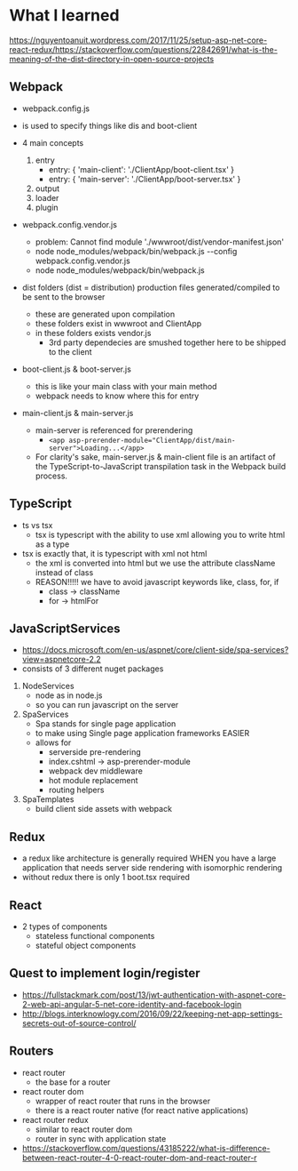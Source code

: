 ﻿# What I learned
https://nguyentoanuit.wordpress.com/2017/11/25/setup-asp-net-core-react-redux/https://stackoverflow.com/questions/22842691/what-is-the-meaning-of-the-dist-directory-in-open-source-projects
## Webpack
* webpack.config.js
* is used to specify things like dis and boot-client
* 4 main concepts
    1. entry
        * entry: { 'main-client': './ClientApp/boot-client.tsx' }
        * entry: { 'main-server': './ClientApp/boot-server.tsx' }
    2. output
    3. loader
    4. plugin
* webpack.config.vendor.js
	* problem: Cannot find module './wwwroot/dist/vendor-manifest.json'
	* node node_modules/webpack/bin/webpack.js --config webpack.config.vendor.js
	* node node_modules/webpack/bin/webpack.js


* dist folders (dist = distribution) production files generated/compiled to be sent to the browser
    * these are generated upon compilation
    * these folders exist in wwwroot and ClientApp
    * in these folders exists vendor.js
        * 3rd party dependecies are smushed together here to be shipped to the client

* boot-client.js & boot-server.js
    * this is like your main class with your main method 
    * webpack needs to know where this for entry

* main-client.js & main-server.js
    * main-server is referenced for prerendering
        * ```<app asp-prerender-module="ClientApp/dist/main-server">Loading...</app>```
    * For clarity's sake, main-server.js & main-client file is an artifact of the TypeScript-to-JavaScript transpilation task in the Webpack build process.

## TypeScript
* ts vs tsx
    * tsx is typescript with the ability to use xml allowing you to write html as a type
* tsx is exactly that, it is typescript with xml not html
	* the xml is converted into html but we use the attribute className instead of class
	* REASON!!!!! we have to avoid javascript keywords like, class, for, if
		* class -> className
		* for -> htmlFor

## JavaScriptServices
* https://docs.microsoft.com/en-us/aspnet/core/client-side/spa-services?view=aspnetcore-2.2
* consists of 3 different nuget packages
1. NodeServices
    * node as in node.js
    * so you can run javascript on the server
2. SpaServices
    * Spa stands for single page application
    * to make using Single page application frameworks EASIER
    * allows for
        * serverside pre-rendering
        * index.cshtml -> asp-prerender-module
        * webpack dev middleware
        * hot module replacement
        * routing helpers
3. SpaTemplates
    * build client side assets with webpack
## Redux
* a redux like architecture is generally required WHEN you have a large application that needs server side rendering with isomorphic rendering
* without redux there is only 1 boot.tsx required

## React
 * 2 types of components
	* stateless functional components
	* stateful object components

## Quest to implement login/register
* https://fullstackmark.com/post/13/jwt-authentication-with-aspnet-core-2-web-api-angular-5-net-core-identity-and-facebook-login
* http://blogs.interknowlogy.com/2016/09/22/keeping-net-app-settings-secrets-out-of-source-control/


## Routers
* react router 
	* the base for a router
* react router dom
	* wrapper of react router that runs in the browser
	* there is a react router native (for react native applications)
* react router redux
	* similar to react router dom
	* router in sync with application state
* https://stackoverflow.com/questions/43185222/what-is-difference-between-react-router-4-0-react-router-dom-and-react-router-r
